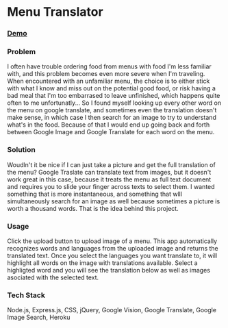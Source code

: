 # Menu Translator

### [Demo](https://floating-stream-26119.herokuapp.com/)

### Problem
I often have trouble ordering food from menus with food I'm less familiar with, and this problem becomes even more severe when I'm traveling. When encountered with an unfamiliar menu, the choice is to either stick with what I know and miss out on the potential good food, or risk having a bad meal that I'm too embarrased to leave unfinished, which happens quite often to me unfortunatly... So I found myself looking up every other word on the menu on google translate, and sometimes even the translation doesn't make sense, in which case I then search for an image to try to understand what's in the food. Because of that I would end up going back and forth between Google Image and Google Translate for each word on the menu. 

### Solution
Woudln't it be nice if I can just take a picture and get the full translation of the menu? Google Traslate can translate text from images, but it doesn't work great in this case, because it treats the menu as full text document and requires you to slide your finger across texts to select them. I wanted something that is more instantaneous, and something that wlll simultaneously search for an image as well because sometimes a picture is worth a thousand words. That is the idea behind this project. 

### Usage
Click the upload button to upload image of a menu. This app automatically recognizes words and languages from the uploaded image and returns the translated text. Once you select the languages you want translate to, it will highlight all words on the image with translations available. Select a highligted word and you will see the translation below as well as images asociated with the selected text.

### Tech Stack
Node.js, Express.js, CSS, jQuery, Google Vision, Google Translate, Google Image Search, Heroku
